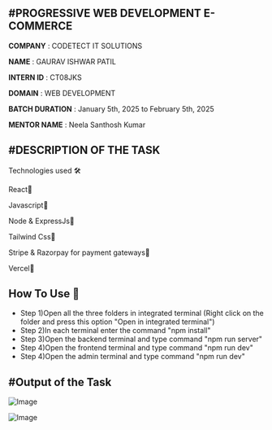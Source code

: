 #PROGRESSIVE WEB DEVELOPMENT E-COMMERCE
----------------------------------------------------------------------------------------------------------
**COMPANY** : CODETECT IT SOLUTIONS

**NAME** : GAURAV ISHWAR PATIL

**INTERN ID** : CT08JKS

**DOMAIN** : WEB DEVELOPMENT

**BATCH DURATION** :  January 5th, 2025 to February  5th, 2025

**MENTOR NAME** :  Neela Santhosh Kumar 

#DESCRIPTION OF THE TASK
------------------------------------------------------------------------------------------------------------
Technologies used 🛠️

React🚀

Javascript🚀

Node & ExpressJs🚀

Tailwind Css🚀

Stripe & Razorpay for payment gateways🚀

Vercel🚀

How To Use 🔧
--------------------------------------------------------------------------------------------------------------------------------------------
- Step 1)Open all the three folders in integrated terminal (Right click on the folder and press this option "Open in integrated terminal")
- Step 2)In each terminal enter the command "npm install"
- Step 3)Open the backend terminal and type command "npm run server"
- Step 4)Open the frontend terminal and type command "npm run dev"
- Step 4)Open the admin terminal and type command "npm run dev"

#Output of the Task
------------------------------------------------------------------------------------------------------------------

![Image](https://github.com/user-attachments/assets/cab7ae95-9d3f-4d40-b6c1-4e9b7ac5e888)

![Image](https://github.com/user-attachments/assets/1eb63e0b-d647-4641-955c-1b00b43aa88b)
